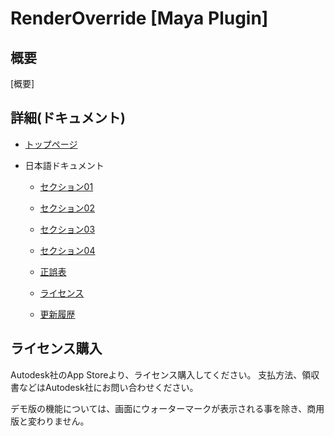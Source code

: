 # RenderOverride [Maya Plugin]

## 概要

[概要]


## 詳細(ドキュメント)

* [トップページ](https://pluginmania.github.io/RenderOverrideMaya/)

* 日本語ドキュメント
  * [セクション01]()
  * [セクション02]()
  * [セクション03]()
  * [セクション04]()

  * [正誤表]()
  * [ライセンス]()
  * [更新履歴]()


## ライセンス購入

Autodesk社のApp Storeより、ライセンス購入してください。
支払方法、領収書などはAutodesk社にお問い合わせください。

デモ版の機能については、画面にウォーターマークが表示される事を除き、商用版と変わりません。
